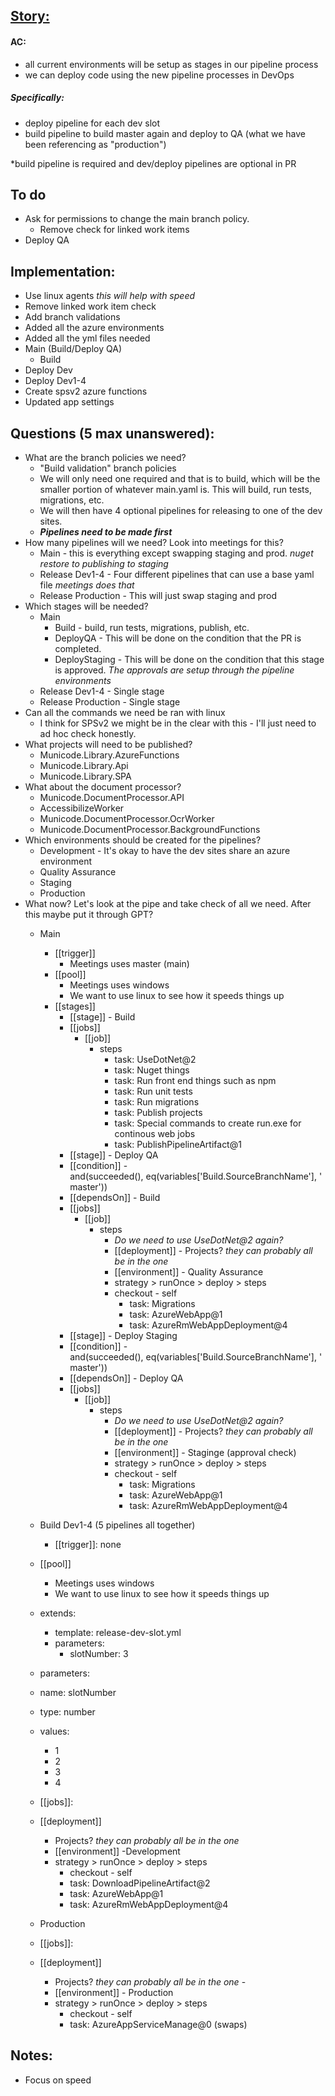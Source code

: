 ## [Story:](https://civicplus.tpondemand.com/RestUI/Board.aspx#page=board/4700871645113644934&appConfig=eyJhY2lkIjoiRDVFRTNFODg3NkIzNTM2MzVEQkU0RkVGRDg4Q0FCQUEifQ==&boardPopup=userstory/139923/silent)
#### AC:
- all current environments will be setup as stages in our pipeline process
- we can deploy code using the new pipeline processes in DevOps
##### Specifically:
- deploy pipeline for each dev slot
- build pipeline to build master again and deploy to QA (what we have been referencing as "production")

*build pipeline is required and dev/deploy pipelines are optional in PR

## To do
- Ask for permissions to change the main branch policy.
	- Remove check for linked work items
- Deploy QA

## Implementation:
- Use linux agents _this will help with speed_
- Remove linked work item check
- Add branch validations
- Added all the azure environments
- Added all the yml files needed
- Main (Build/Deploy QA)
	- Build
- Deploy Dev
- Deploy Dev1-4
- Create spsv2 azure functions
- Updated app settings

## Questions (5 max unanswered):
- What are the branch policies we need?
	- "Build validation" branch policies
	- We will only need one required and that is to build, which will be the smaller portion of whatever main.yaml is. This will build, run tests, migrations, etc.
	- We will then have 4 optional pipelines for releasing to one of the dev sites.
	- __*Pipelines need to be made first*__
- How many pipelines will we need? Look into meetings for this?
	- Main - this is everything except swapping staging and prod. _nuget restore to publishing to staging_
	- Release Dev1-4 - Four different pipelines that can use a base yaml file _meetings does that_
	- Release Production - This will just swap staging and prod
- Which stages will be needed?
	- Main
		- Build - build, run tests, migrations, publish, etc.
		- DeployQA - This will be done on the condition that the PR is completed.
		- DeployStaging - This will be done on the condition that this stage is approved. _The approvals are setup through the pipeline environments_
	- Release Dev1-4 - Single stage
	- Release Production - Single stage
- Can all the commands we need be ran with linux
	- I think for SPSv2 we might be in the clear with this - I'll just need to ad hoc check honestly.
- What projects will need to be published?
	- Municode.Library.AzureFunctions
	- Municode.Library.Api
	- Municode.Library.SPA
-  What about the document processor?
	- Municode.DocumentProcessor.API
	- AccessibilizeWorker
	- Municode.DocumentProcessor.OcrWorker
	- Municode.DocumentProcessor.BackgroundFunctions
- Which environments should be created for the pipelines?
	- Development - It's okay to have the dev sites share an azure environment
	- Quality Assurance
	- Staging
	- Production
-  What now? Let's look at the pipe and take check of all we need. After this maybe put it through GPT?
    -   Main
        -   [[trigger]]
            -   Meetings uses master (main)
        -   [[pool]]
            -   Meetings uses windows
            -   We want to use linux to see how it speeds things up
        -   [[stages]]
            -   [[stage]] - Build
            -   [[jobs]]
                -   [[job]]
                    -   steps
                        -   task: UseDotNet@2
                        -   task: Nuget things
                        -   task: Run front end things such as npm
                        -   task: Run unit tests
                        -   task: Run migrations
                        -   task: Publish projects
                        -   task: Special commands to create run.exe for continous web jobs
                        -   task: PublishPipelineArtifact@1
            -   [[stage]] - Deploy QA
            -   [[condition]] - and(succeeded(), eq(variables['Build.SourceBranchName'], 'master'))
            -   [[dependsOn]] - Build
            -   [[jobs]]
                -   [[job]]
                    -   steps
                        -   _Do we need to use UseDotNet@2 again?_
                        -   [[deployment]] - Projects? _they can probably all be in the one_
                        -   [[environment]] - Quality Assurance
                        -   strategy > runOnce > deploy > steps
                        -   checkout - self
                            -   task: Migrations
                            -   task: AzureWebApp@1
                            -   task: AzureRmWebAppDeployment@4
            -   [[stage]] - Deploy Staging
            -   [[condition]] - and(succeeded(), eq(variables['Build.SourceBranchName'], 'master'))
            -   [[dependsOn]] - Deploy QA
            -   [[jobs]]
                -   [[job]]
                    -   steps
                        -   _Do we need to use UseDotNet@2 again?_
                        -   [[deployment]] - Projects? _they can probably all be in the one_
                        -   [[environment]] - Staginge (approval check)
                        -   strategy > runOnce > deploy > steps
                        -   checkout - self
                            -   task: Migrations
                            -   task: AzureWebApp@1
                            -   task: AzureRmWebAppDeployment@4
    -   Build Dev1-4 (5 pipelines all together)
        -   [[trigger]]: none
	-   [[pool]]
		-   Meetings uses windows
		-   We want to use linux to see how it speeds things up
	-   extends:
		-   template: release-dev-slot.yml
		-   parameters:
			-   slotNumber: 3

	- parameters:
	- name: slotNumber
	- type: number
	- values:
		-   1
		-   2
		-   3
		-   4
	-   [[jobs]]:
	-   [[deployment]] 
		- Projects? _they can probably all be in the one_ 
		- [[environment]] -Development 
		- strategy > runOnce > deploy > steps 
			- checkout - self 
			- task: DownloadPipelineArtifact@2 
			- task: AzureWebApp@1 
			- task: AzureRmWebAppDeployment@4
	-   Production
	-   [[jobs]]:
	-   [[deployment]] 
		- Projects? _they can probably all be in the one_ -
		- [[environment]] - Production 
		- strategy > runOnce > deploy > steps 
			- checkout - self 
			- task: AzureAppServiceManage@0 (swaps)

## Notes:
- Focus on speed